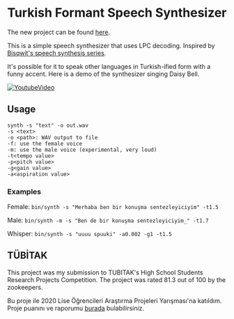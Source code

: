 # Turkish Formant Speech Synthesizer

The new project can be found [here](https://gitlab.com/sausagenoods/lapic).

This is a simple speech synthesizer that uses LPC decoding. Inspired by [Bisqwit's speech synthesis series](https://youtu.be/Jcymn3RGkF4).

It's possible for it to speak other languages in Turkish-ified form with a funny accent. Here is a demo of the synthesizer singing Daisy Bell.

[![YoutubeVideo](https://img.youtube.com/vi/GelelqJ59tU/0.jpg)](https://youtu.be/GelelqJ59tU)

## Usage
```
synth -s "text" -o out.wav
-s <text>
-o <path>: WAV output to file
-f: use the female voice
-m: use the male voice (experimental, very loud)
-t<tempo value>
-p<pitch value>
-g<gain value>
-a<aspiration value>
```

### Examples
Female: `bin/synth -s "Merhaba ben bir konuşma sentezleyiciyim" -t1.5`

Male: `bin/synth -m -s "Ben de bir konuşma sentezleyiciyim_" -t1.7`

Whisper: `bin/synth -s "uuuu spuuki" -a0.002 -g1 -t1.5`

## TÜBİTAK
This project was my submission to TUBITAK's High School Students Research Projects Competition. The project was rated 81.3 out of 100 by the zookeepers.

Bu proje ile 2020 Lise Öğrencileri Araştırma Projeleri Yarışması'na katıldım. Proje puanını ve raporumu [burada](https://gitlab.com/sausagenoods/turkish-speech-synth/-/blob/master/misc/tubitak/) bulabilirsiniz.

